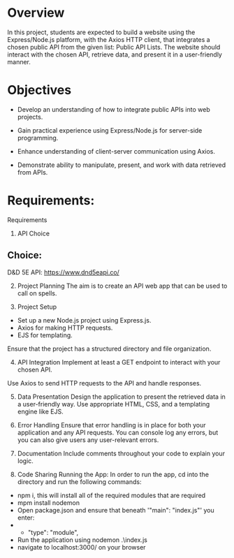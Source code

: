 # Overview

In this project, students are expected to build a website using the Express/Node.js platform, with the Axios HTTP client, that integrates a chosen public API from the given list: Public API Lists. The website should interact with the chosen API, retrieve data, and present it in a user-friendly manner.

# Objectives

- Develop an understanding of how to integrate public APIs into web projects.

- Gain practical experience using Express/Node.js for server-side programming.

- Enhance understanding of client-server communication using Axios.

- Demonstrate ability to manipulate, present, and work with data retrieved from APIs.

# Requirements:

Requirements

1. API Choice

## Choice:

D&D 5E API: https://www.dnd5eapi.co/

2. Project Planning
   The aim is to create an API web app that can be used to call on spells.

3. Project Setup

- Set up a new Node.js project using Express.js.
- Axios for making HTTP requests.
- EJS for templating.

Ensure that the project has a structured directory and file organization.

4. API Integration
   Implement at least a GET endpoint to interact with your chosen API.

Use Axios to send HTTP requests to the API and handle responses.

5. Data Presentation
   Design the application to present the retrieved data in a user-friendly way. Use appropriate HTML, CSS, and a templating engine like EJS.

6. Error Handling
   Ensure that error handling is in place for both your application and any API requests. You can console log any errors, but you can also give users any user-relevant errors.

7. Documentation
   Include comments throughout your code to explain your logic.

8. Code Sharing
   Running the App:
   In order to run the app, cd into the directory and run the following commands:

- npm i, this will install all of the required modules that are required
- mpm install nodemon
- Open package.json and ensure that beneath '"main": "index.js"' you enter:
- - "type": "module",
- Run the application using nodemon .\index.js
- navigate to localhost:3000/ on your browser
